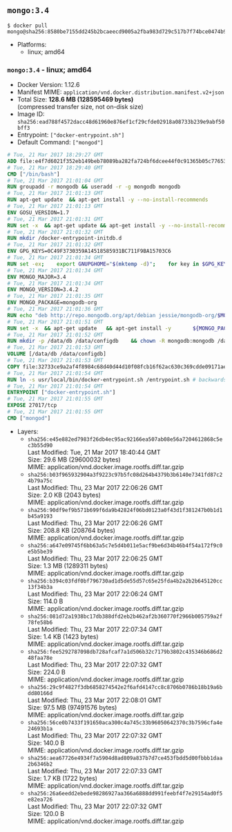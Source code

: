 ## `mongo:3.4`

```console
$ docker pull mongo@sha256:8580be7155dd245b2bcaeecd9005a2fba983d729c517b7f74bce0474b95e1369
```

-	Platforms:
	-	linux; amd64

### `mongo:3.4` - linux; amd64

-	Docker Version: 1.12.6
-	Manifest MIME: `application/vnd.docker.distribution.manifest.v2+json`
-	Total Size: **128.6 MB (128595469 bytes)**  
	(compressed transfer size, not on-disk size)
-	Image ID: `sha256:ead788f4572dacc48d61960e876ef1cf29cfde02918a08733b239e9abf50bff3`
-	Entrypoint: `["docker-entrypoint.sh"]`
-	Default Command: `["mongod"]`

```dockerfile
# Tue, 21 Mar 2017 18:29:27 GMT
ADD file:e4f7d6021f352eb149beb78089ba282fa724bf6dcee44f0c91365b05c77653ee in / 
# Tue, 21 Mar 2017 18:29:40 GMT
CMD ["/bin/bash"]
# Tue, 21 Mar 2017 21:01:04 GMT
RUN groupadd -r mongodb && useradd -r -g mongodb mongodb
# Tue, 21 Mar 2017 21:01:13 GMT
RUN apt-get update 	&& apt-get install -y --no-install-recommends 		jq 		numactl 	&& rm -rf /var/lib/apt/lists/*
# Tue, 21 Mar 2017 21:01:13 GMT
ENV GOSU_VERSION=1.7
# Tue, 21 Mar 2017 21:01:31 GMT
RUN set -x 	&& apt-get update && apt-get install -y --no-install-recommends ca-certificates wget && rm -rf /var/lib/apt/lists/* 	&& wget -O /usr/local/bin/gosu "https://github.com/tianon/gosu/releases/download/$GOSU_VERSION/gosu-$(dpkg --print-architecture)" 	&& wget -O /usr/local/bin/gosu.asc "https://github.com/tianon/gosu/releases/download/$GOSU_VERSION/gosu-$(dpkg --print-architecture).asc" 	&& export GNUPGHOME="$(mktemp -d)" 	&& gpg --keyserver ha.pool.sks-keyservers.net --recv-keys B42F6819007F00F88E364FD4036A9C25BF357DD4 	&& gpg --batch --verify /usr/local/bin/gosu.asc /usr/local/bin/gosu 	&& rm -r "$GNUPGHOME" /usr/local/bin/gosu.asc 	&& chmod +x /usr/local/bin/gosu 	&& gosu nobody true 	&& apt-get purge -y --auto-remove ca-certificates wget
# Tue, 21 Mar 2017 21:01:32 GMT
RUN mkdir /docker-entrypoint-initdb.d
# Tue, 21 Mar 2017 21:01:32 GMT
ENV GPG_KEYS=0C49F3730359A14518585931BC711F9BA15703C6
# Tue, 21 Mar 2017 21:01:34 GMT
RUN set -ex; 	export GNUPGHOME="$(mktemp -d)"; 	for key in $GPG_KEYS; do 		gpg --keyserver ha.pool.sks-keyservers.net --recv-keys "$key"; 	done; 	gpg --export $GPG_KEYS > /etc/apt/trusted.gpg.d/mongodb.gpg; 	rm -r "$GNUPGHOME"; 	apt-key list
# Tue, 21 Mar 2017 21:01:34 GMT
ENV MONGO_MAJOR=3.4
# Tue, 21 Mar 2017 21:01:34 GMT
ENV MONGO_VERSION=3.4.2
# Tue, 21 Mar 2017 21:01:35 GMT
ENV MONGO_PACKAGE=mongodb-org
# Tue, 21 Mar 2017 21:01:36 GMT
RUN echo "deb http://repo.mongodb.org/apt/debian jessie/mongodb-org/$MONGO_MAJOR main" > /etc/apt/sources.list.d/mongodb-org.list
# Tue, 21 Mar 2017 21:01:51 GMT
RUN set -x 	&& apt-get update 	&& apt-get install -y 		${MONGO_PACKAGE}=$MONGO_VERSION 		${MONGO_PACKAGE}-server=$MONGO_VERSION 		${MONGO_PACKAGE}-shell=$MONGO_VERSION 		${MONGO_PACKAGE}-mongos=$MONGO_VERSION 		${MONGO_PACKAGE}-tools=$MONGO_VERSION 	&& rm -rf /var/lib/apt/lists/* 	&& rm -rf /var/lib/mongodb 	&& mv /etc/mongod.conf /etc/mongod.conf.orig
# Tue, 21 Mar 2017 21:01:52 GMT
RUN mkdir -p /data/db /data/configdb 	&& chown -R mongodb:mongodb /data/db /data/configdb
# Tue, 21 Mar 2017 21:01:53 GMT
VOLUME [/data/db /data/configdb]
# Tue, 21 Mar 2017 21:01:53 GMT
COPY file:32733ce9a2af4f8984c68d40d44d10f08fcb16f62ac630c369cdde09171ae5cb in /usr/local/bin/ 
# Tue, 21 Mar 2017 21:01:54 GMT
RUN ln -s usr/local/bin/docker-entrypoint.sh /entrypoint.sh # backwards compat
# Tue, 21 Mar 2017 21:01:54 GMT
ENTRYPOINT ["docker-entrypoint.sh"]
# Tue, 21 Mar 2017 21:01:55 GMT
EXPOSE 27017/tcp
# Tue, 21 Mar 2017 21:01:55 GMT
CMD ["mongod"]
```

-	Layers:
	-	`sha256:e45e882ed7983f26db4ec95ac92166ea507ab08e56a7204612868c5ec3b55d90`  
		Last Modified: Tue, 21 Mar 2017 18:40:44 GMT  
		Size: 29.6 MB (29600032 bytes)  
		MIME: application/vnd.docker.image.rootfs.diff.tar.gzip
	-	`sha256:b03f965932904a3f9223c97b5fc08d264b4379b3b6140e7341fd87c24b79a75c`  
		Last Modified: Thu, 23 Mar 2017 22:06:26 GMT  
		Size: 2.0 KB (2043 bytes)  
		MIME: application/vnd.docker.image.rootfs.diff.tar.gzip
	-	`sha256:90df9ef9b571b699f6da9b42824f06bd0123a0f43d1f381247b0b1d1b45a9193`  
		Last Modified: Thu, 23 Mar 2017 22:06:26 GMT  
		Size: 208.8 KB (208764 bytes)  
		MIME: application/vnd.docker.image.rootfs.diff.tar.gzip
	-	`sha256:a647e09745f6bb63a5c7e5d4b011e5acf9be6d34b46b4f54a172f9c0e5b5be39`  
		Last Modified: Thu, 23 Mar 2017 22:06:25 GMT  
		Size: 1.3 MB (1289311 bytes)  
		MIME: application/vnd.docker.image.rootfs.diff.tar.gzip
	-	`sha256:b394c03fdf0bf796730ad1d5de55d57c65e25fda4b2a2b2b645120cc13f34b3a`  
		Last Modified: Thu, 23 Mar 2017 22:06:24 GMT  
		Size: 114.0 B  
		MIME: application/vnd.docker.image.rootfs.diff.tar.gzip
	-	`sha256:081d72a1938bc17db388dfd2eb2b462af2b360770f2966b005759a2f78fe58b6`  
		Last Modified: Thu, 23 Mar 2017 22:07:34 GMT  
		Size: 1.4 KB (1423 bytes)  
		MIME: application/vnd.docker.image.rootfs.diff.tar.gzip
	-	`sha256:fee5292787098db728afcaf7a1d506b32c7179b3802c435346b686d248faa78e`  
		Last Modified: Thu, 23 Mar 2017 22:07:32 GMT  
		Size: 224.0 B  
		MIME: application/vnd.docker.image.rootfs.diff.tar.gzip
	-	`sha256:29c9f4827f3db6858274542e2f6afd4147cc8c8706b0786b18b19a6bdd80166d`  
		Last Modified: Thu, 23 Mar 2017 22:08:01 GMT  
		Size: 97.5 MB (97491576 bytes)  
		MIME: application/vnd.docker.image.rootfs.diff.tar.gzip
	-	`sha256:56ce0b7433f191650aca300c4a745c33b96050642370c3b7596cfa4e24693b1a`  
		Last Modified: Thu, 23 Mar 2017 22:07:32 GMT  
		Size: 140.0 B  
		MIME: application/vnd.docker.image.rootfs.diff.tar.gzip
	-	`sha256:aea67726e4934f7a5904d8ad809a837b7d7ce453fbdd5d00fbbb1daa2b6346b2`  
		Last Modified: Thu, 23 Mar 2017 22:07:33 GMT  
		Size: 1.7 KB (1722 bytes)  
		MIME: application/vnd.docker.image.rootfs.diff.tar.gzip
	-	`sha256:26a6eedd2ebede98286927aa366a6888dd991feebf4f7e29154ad0f5e82ea726`  
		Last Modified: Thu, 23 Mar 2017 22:07:32 GMT  
		Size: 120.0 B  
		MIME: application/vnd.docker.image.rootfs.diff.tar.gzip
